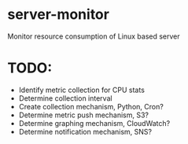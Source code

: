 # server-monitor
Monitor resource consumption of Linux based server

# TODO:
- Identify metric collection for CPU stats
- Determine collection interval
- Create collection mechanism, Python, Cron? 
- Determine metric push mechanism, S3?
- Determine graphing mechanism, CloudWatch?
- Determine notification mechanism, SNS?